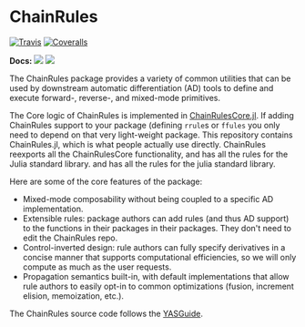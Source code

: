 # ChainRules

[![Travis](https://travis-ci.org/JuliaDiff/ChainRules.jl.svg?branch=master)](https://travis-ci.org/JuliaDiff/ChainRules.jl)
[![Coveralls](https://coveralls.io/repos/github/JuliaDiff/ChainRules.jl/badge.svg?branch=master)](https://coveralls.io/github/JuliaDiff/ChainRules.jl?branch=master)

**Docs:**
[![](https://img.shields.io/badge/docs-master-blue.svg)](https://JuliaDiff.github.io/ChainRules.jl/dev)
[![](https://img.shields.io/badge/docs-stable-blue.svg)](https://JuliaDiff.github.io/ChainRules.jl/stable)

The ChainRules package provides a variety of common utilities that can be used by downstream automatic differentiation (AD) tools to define and execute forward-, reverse-, and mixed-mode primitives.

The Core logic of ChainRules is implemented in [ChainRulesCore.jl](https://github.com/JuliaDiff/ChainRulesCore.jl).
If adding ChainRules support to your package (defining `rrule`s or `ffules` you only need to depend on that very light-weight package.
This repository contains ChainRules.jl, which is what people actually use directly. 
ChainRules reexports all the ChainRulesCore functionality, and has all the rules for the Julia standard library.
and has all the rules for the julia standard library.


Here are some of the core features of the package:

- Mixed-mode composability without being coupled to a specific AD implementation.
- Extensible rules: package authors can add rules (and thus AD support) to the functions in their packages in their packages. They don't need to edit the ChainRules repo.
- Control-inverted design: rule authors can fully specify derivatives in a concise manner that supports computational efficiencies, so we will only compute as much as the user requests.
- Propagation semantics built-in, with default implementations that allow rule authors to easily opt-in to common optimizations (fusion, increment elision, memoization, etc.).


The ChainRules source code follows the [YASGuide](https://github.com/jrevels/YASGuide).
